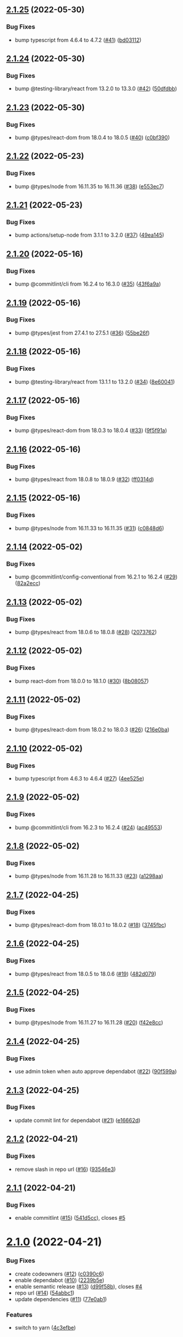 ## [2.1.25](https://github.com/arkinmodi/arkinmodi.github.io/compare/v2.1.24...v2.1.25) (2022-05-30)


### Bug Fixes

* bump typescript from 4.6.4 to 4.7.2 ([#41](https://github.com/arkinmodi/arkinmodi.github.io/issues/41)) ([bd03112](https://github.com/arkinmodi/arkinmodi.github.io/commit/bd031128d263a7e725322b92d261d5c306542974))

## [2.1.24](https://github.com/arkinmodi/arkinmodi.github.io/compare/v2.1.23...v2.1.24) (2022-05-30)


### Bug Fixes

* bump @testing-library/react from 13.2.0 to 13.3.0 ([#42](https://github.com/arkinmodi/arkinmodi.github.io/issues/42)) ([50dfdbb](https://github.com/arkinmodi/arkinmodi.github.io/commit/50dfdbb2f86170044a49b73cd967592eb04a345c))

## [2.1.23](https://github.com/arkinmodi/arkinmodi.github.io/compare/v2.1.22...v2.1.23) (2022-05-30)


### Bug Fixes

* bump @types/react-dom from 18.0.4 to 18.0.5 ([#40](https://github.com/arkinmodi/arkinmodi.github.io/issues/40)) ([c0bf390](https://github.com/arkinmodi/arkinmodi.github.io/commit/c0bf39030d2e68278c0b8b74306ad358d6d13929))

## [2.1.22](https://github.com/arkinmodi/arkinmodi.github.io/compare/v2.1.21...v2.1.22) (2022-05-23)


### Bug Fixes

* bump @types/node from 16.11.35 to 16.11.36 ([#38](https://github.com/arkinmodi/arkinmodi.github.io/issues/38)) ([e553ec7](https://github.com/arkinmodi/arkinmodi.github.io/commit/e553ec704323b12b00279d95e141498ace130b3f))

## [2.1.21](https://github.com/arkinmodi/arkinmodi.github.io/compare/v2.1.20...v2.1.21) (2022-05-23)


### Bug Fixes

* bump actions/setup-node from 3.1.1 to 3.2.0 ([#37](https://github.com/arkinmodi/arkinmodi.github.io/issues/37)) ([49ea145](https://github.com/arkinmodi/arkinmodi.github.io/commit/49ea14582e188aacad2002b09560f43df581f118))

## [2.1.20](https://github.com/arkinmodi/arkinmodi.github.io/compare/v2.1.19...v2.1.20) (2022-05-16)


### Bug Fixes

* bump @commitlint/cli from 16.2.4 to 16.3.0 ([#35](https://github.com/arkinmodi/arkinmodi.github.io/issues/35)) ([43f6a9a](https://github.com/arkinmodi/arkinmodi.github.io/commit/43f6a9a6eaf4adaf2eef4a764c9dde147d379c1b))

## [2.1.19](https://github.com/arkinmodi/arkinmodi.github.io/compare/v2.1.18...v2.1.19) (2022-05-16)


### Bug Fixes

* bump @types/jest from 27.4.1 to 27.5.1 ([#36](https://github.com/arkinmodi/arkinmodi.github.io/issues/36)) ([55be26f](https://github.com/arkinmodi/arkinmodi.github.io/commit/55be26fcf3870143e5bcd32935fb0cf242f75720))

## [2.1.18](https://github.com/arkinmodi/arkinmodi.github.io/compare/v2.1.17...v2.1.18) (2022-05-16)


### Bug Fixes

* bump @testing-library/react from 13.1.1 to 13.2.0 ([#34](https://github.com/arkinmodi/arkinmodi.github.io/issues/34)) ([8e60041](https://github.com/arkinmodi/arkinmodi.github.io/commit/8e60041debcdf48180047855536408059770c0fb))

## [2.1.17](https://github.com/arkinmodi/arkinmodi.github.io/compare/v2.1.16...v2.1.17) (2022-05-16)


### Bug Fixes

* bump @types/react-dom from 18.0.3 to 18.0.4 ([#33](https://github.com/arkinmodi/arkinmodi.github.io/issues/33)) ([9f5f91a](https://github.com/arkinmodi/arkinmodi.github.io/commit/9f5f91aae0d7e0345d7d57dfceca67fad731631e))

## [2.1.16](https://github.com/arkinmodi/arkinmodi.github.io/compare/v2.1.15...v2.1.16) (2022-05-16)


### Bug Fixes

* bump @types/react from 18.0.8 to 18.0.9 ([#32](https://github.com/arkinmodi/arkinmodi.github.io/issues/32)) ([ff0314d](https://github.com/arkinmodi/arkinmodi.github.io/commit/ff0314d639e6200b070301449926b3d1268bdb23))

## [2.1.15](https://github.com/arkinmodi/arkinmodi.github.io/compare/v2.1.14...v2.1.15) (2022-05-16)


### Bug Fixes

* bump @types/node from 16.11.33 to 16.11.35 ([#31](https://github.com/arkinmodi/arkinmodi.github.io/issues/31)) ([c0848d6](https://github.com/arkinmodi/arkinmodi.github.io/commit/c0848d6c66703ffa16703e8b7aefeb7145fb27a4))

## [2.1.14](https://github.com/arkinmodi/arkinmodi.github.io/compare/v2.1.13...v2.1.14) (2022-05-02)


### Bug Fixes

* bump @commitlint/config-conventional from 16.2.1 to 16.2.4 ([#29](https://github.com/arkinmodi/arkinmodi.github.io/issues/29)) ([82a2ecc](https://github.com/arkinmodi/arkinmodi.github.io/commit/82a2eccb9092834884e66c7c56bc53a6af56bd6a))

## [2.1.13](https://github.com/arkinmodi/arkinmodi.github.io/compare/v2.1.12...v2.1.13) (2022-05-02)


### Bug Fixes

* bump @types/react from 18.0.6 to 18.0.8 ([#28](https://github.com/arkinmodi/arkinmodi.github.io/issues/28)) ([2073762](https://github.com/arkinmodi/arkinmodi.github.io/commit/2073762323c1ce86edb2b33f606c1a6befadd7a7))

## [2.1.12](https://github.com/arkinmodi/arkinmodi.github.io/compare/v2.1.11...v2.1.12) (2022-05-02)


### Bug Fixes

* bump react-dom from 18.0.0 to 18.1.0 ([#30](https://github.com/arkinmodi/arkinmodi.github.io/issues/30)) ([8b08057](https://github.com/arkinmodi/arkinmodi.github.io/commit/8b08057fe28f2480665784ba6afe9c8b6908fe0d))

## [2.1.11](https://github.com/arkinmodi/arkinmodi.github.io/compare/v2.1.10...v2.1.11) (2022-05-02)


### Bug Fixes

* bump @types/react-dom from 18.0.2 to 18.0.3 ([#26](https://github.com/arkinmodi/arkinmodi.github.io/issues/26)) ([216e0ba](https://github.com/arkinmodi/arkinmodi.github.io/commit/216e0ba9ed799cb2c20ab3694600c74ec7c164b9))

## [2.1.10](https://github.com/arkinmodi/arkinmodi.github.io/compare/v2.1.9...v2.1.10) (2022-05-02)


### Bug Fixes

* bump typescript from 4.6.3 to 4.6.4 ([#27](https://github.com/arkinmodi/arkinmodi.github.io/issues/27)) ([4ee525e](https://github.com/arkinmodi/arkinmodi.github.io/commit/4ee525e53b06f1a8bac25ed86b595a8b04cba559))

## [2.1.9](https://github.com/arkinmodi/arkinmodi.github.io/compare/v2.1.8...v2.1.9) (2022-05-02)


### Bug Fixes

* bump @commitlint/cli from 16.2.3 to 16.2.4 ([#24](https://github.com/arkinmodi/arkinmodi.github.io/issues/24)) ([ac49553](https://github.com/arkinmodi/arkinmodi.github.io/commit/ac49553f9d72bb545a4f1b5eaae535a27464978e))

## [2.1.8](https://github.com/arkinmodi/arkinmodi.github.io/compare/v2.1.7...v2.1.8) (2022-05-02)


### Bug Fixes

* bump @types/node from 16.11.28 to 16.11.33 ([#23](https://github.com/arkinmodi/arkinmodi.github.io/issues/23)) ([a1298aa](https://github.com/arkinmodi/arkinmodi.github.io/commit/a1298aaa69f60d0bda92663f6d709662a18a1a7f))

## [2.1.7](https://github.com/arkinmodi/arkinmodi.github.io/compare/v2.1.6...v2.1.7) (2022-04-25)


### Bug Fixes

* bump @types/react-dom from 18.0.1 to 18.0.2 ([#18](https://github.com/arkinmodi/arkinmodi.github.io/issues/18)) ([3745fbc](https://github.com/arkinmodi/arkinmodi.github.io/commit/3745fbc3f43e73fea1df4bb116ecebfc7cb0a9bd))

## [2.1.6](https://github.com/arkinmodi/arkinmodi.github.io/compare/v2.1.5...v2.1.6) (2022-04-25)


### Bug Fixes

* bump @types/react from 18.0.5 to 18.0.6 ([#19](https://github.com/arkinmodi/arkinmodi.github.io/issues/19)) ([482d079](https://github.com/arkinmodi/arkinmodi.github.io/commit/482d0791f718fe2eef05ec779c272f87f180102c))

## [2.1.5](https://github.com/arkinmodi/arkinmodi.github.io/compare/v2.1.4...v2.1.5) (2022-04-25)


### Bug Fixes

* bump @types/node from 16.11.27 to 16.11.28 ([#20](https://github.com/arkinmodi/arkinmodi.github.io/issues/20)) ([f42e8cc](https://github.com/arkinmodi/arkinmodi.github.io/commit/f42e8ccbf49b19b11161e6825a9d2aa17fee9ec3))

## [2.1.4](https://github.com/arkinmodi/arkinmodi.github.io/compare/v2.1.3...v2.1.4) (2022-04-25)


### Bug Fixes

* use admin token when auto approve dependabot ([#22](https://github.com/arkinmodi/arkinmodi.github.io/issues/22)) ([90f599a](https://github.com/arkinmodi/arkinmodi.github.io/commit/90f599a20f25a06e8ad453a08bda6a986c63af90))

## [2.1.3](https://github.com/arkinmodi/arkinmodi.github.io/compare/v2.1.2...v2.1.3) (2022-04-25)


### Bug Fixes

* update commit lint for dependabot ([#21](https://github.com/arkinmodi/arkinmodi.github.io/issues/21)) ([e16662d](https://github.com/arkinmodi/arkinmodi.github.io/commit/e16662d7ad809c7483d7551f64d4c7083abbd32b))

## [2.1.2](https://github.com/arkinmodi/arkinmodi.github.io/compare/v2.1.1...v2.1.2) (2022-04-21)


### Bug Fixes

* remove slash in repo url ([#16](https://github.com/arkinmodi/arkinmodi.github.io/issues/16)) ([93546e3](https://github.com/arkinmodi/arkinmodi.github.io/commit/93546e3883b03ede64bbce1b1aeb19b922ef0f88))

## [2.1.1](https://github.com/arkinmodi/arkinmodi.github.io//compare/v2.1.0...v2.1.1) (2022-04-21)


### Bug Fixes

* enable commitlint ([#15](https://github.com/arkinmodi/arkinmodi.github.io//issues/15)) ([541d5cc](https://github.com/arkinmodi/arkinmodi.github.io//commit/541d5cca97b4e3c057751485d538b46069486322)), closes [#5](https://github.com/arkinmodi/arkinmodi.github.io//issues/5)

# [2.1.0](https://github.com/arkinmodi/arkinmodi.github.io//compare/v2.0.0...v2.1.0) (2022-04-21)


### Bug Fixes

* create codeowners ([#12](https://github.com/arkinmodi/arkinmodi.github.io//issues/12)) ([c0390c6](https://github.com/arkinmodi/arkinmodi.github.io//commit/c0390c61102029bf76795cc3f18cad59d6e9c949))
* enable dependabot ([#10](https://github.com/arkinmodi/arkinmodi.github.io//issues/10)) ([2239b5e](https://github.com/arkinmodi/arkinmodi.github.io//commit/2239b5eef8b746806e0a6181a7c181e413c6bd7b))
* enable semantic release ([#13](https://github.com/arkinmodi/arkinmodi.github.io//issues/13)) ([d99f58b](https://github.com/arkinmodi/arkinmodi.github.io//commit/d99f58b8668e6f6a61f3b264686ddaba90729a0c)), closes [#4](https://github.com/arkinmodi/arkinmodi.github.io//issues/4)
* repo url ([#14](https://github.com/arkinmodi/arkinmodi.github.io//issues/14)) ([54abbc1](https://github.com/arkinmodi/arkinmodi.github.io//commit/54abbc1cab436baf9d7771969e824a5f89ce1451))
* update dependencies ([#11](https://github.com/arkinmodi/arkinmodi.github.io//issues/11)) ([77e0ab1](https://github.com/arkinmodi/arkinmodi.github.io//commit/77e0ab10a531f6277373579e92ced7151e1746b7))


### Features

* switch to yarn ([4c3efbe](https://github.com/arkinmodi/arkinmodi.github.io//commit/4c3efbe2538f6422cabd35863d280b438b89c9b7))
